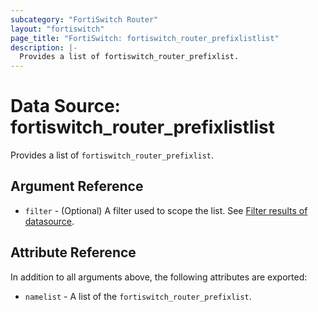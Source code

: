 ```yaml
---
subcategory: "FortiSwitch Router"
layout: "fortiswitch"
page_title: "FortiSwitch: fortiswitch_router_prefixlistlist"
description: |-
  Provides a list of fortiswitch_router_prefixlist.
---
```


# Data Source: fortiswitch_router_prefixlistlist
Provides a list of `fortiswitch_router_prefixlist`.

## Argument Reference

* `filter` - (Optional) A filter used to scope the list. See [Filter results of datasource](https://registry.terraform.io/providers/fortinetdev/fortiswitch/latest/docs/guides/fgt_filter).

## Attribute Reference

In addition to all arguments above, the following attributes are exported:

* `namelist` -  A list of the `fortiswitch_router_prefixlist`.
